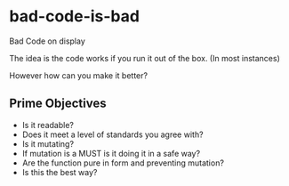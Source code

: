 # bad-code-is-bad

Bad Code on display

The idea is the code works if you run it out of the box. (In most instances)

However how can you make it better?

## Prime Objectives

- Is it readable?
- Does it meet a level of standards you agree with?
- Is it mutating?
- If mutation is a MUST is it doing it in a safe way?
- Are the function pure in form and preventing mutation?
- Is this the best way?
